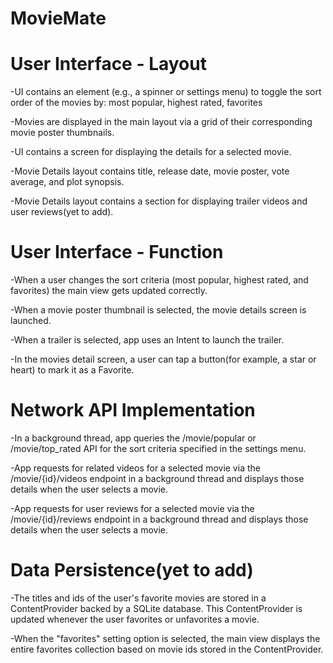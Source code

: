 # MovieMate

# User Interface - Layout
-UI contains an element (e.g., a spinner or settings menu) to toggle the sort order of the movies by: most popular, highest rated, favorites

-Movies are displayed in the main layout via a grid of their corresponding movie poster thumbnails.

-UI contains a screen for displaying the details for a selected movie.

-Movie Details layout contains title, release date, movie poster, vote average, and plot synopsis.

-Movie Details layout contains a section for displaying trailer videos and user reviews(yet to add).

# User Interface - Function
-When a user changes the sort criteria (most popular, highest rated, and favorites) the main view gets updated correctly.

-When a movie poster thumbnail is selected, the movie details screen is launched.

-When a trailer is selected, app uses an Intent to launch the trailer.

-In the movies detail screen, a user can tap a button(for example, a star or heart) to mark it as a Favorite.

# Network API Implementation
-In a background thread, app queries the /movie/popular or /movie/top_rated API for the sort criteria specified in the settings menu.

-App requests for related videos for a selected movie via the /movie/{id}/videos endpoint in a background thread and displays those details when the user selects a movie.

-App requests for user reviews for a selected movie via the /movie/{id}/reviews endpoint in a background thread and displays those details when the user selects a movie.

# Data Persistence(yet to add)
-The titles and ids of the user's favorite movies are stored in a ContentProvider backed by a SQLite database. This ContentProvider is updated whenever the user favorites or unfavorites a movie.

-When the "favorites" setting option is selected, the main view displays the entire favorites collection based on movie ids stored in the ContentProvider.

